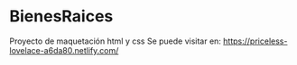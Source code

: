 # BienesRaices
Proyecto de maquetación html y css
Se puede visitar en: https://priceless-lovelace-a6da80.netlify.com/
